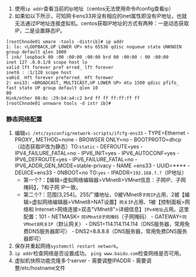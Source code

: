 1. 使用`ip addr`查看当前的ip地址（centos无法使用命令ifconfig查看ip）
2. 如果如以下所示，可知网卡ens33并没有相应的inet属性即没有IP地址，也就无法通过IP地址连接虚拟机。centos获取IP地址的方式有两种：一是动态获取IP，二是设置静态IP。
```
[rootChnode01 umare -tools -distrib]# ip addr
1: lo: <LOOPBACK,UP LOWER UP> mtu 65536 qdisc noqueue state UNKNOIN group default qlen 1000
l ink/ loopback 00 :00 :00:00 :00:00 brd 00 :00:00 : 00 :00:00
inet 127 .0.0.1/8 scope host lo
valid lft forever pref erred_ lft forever
inet6 : :1/128 scope host
vaHid_ Hft forever preferred_ Hft forewer
2: ens33: <BROADCAST, MULTICAST,UP LOWER UP> mtu 1500 qdisc pfifo_ fast state UP group default qlen 10
00
Hink/ether 08:8c :29:b4:a4:c2 brd ff ff ff:ff:ff ff
[rootChnode01 unnware tools -d istr ib]#
```
### 静态网络配置
  1. 编辑`vi /etc/sysconfig/network-scripts/ifcfg-ens33`
    - TYPE=Ethernet
    - PROXY_ METHOD=none
    - BROWSER ONLY=no
    - BOOTPROTO=dhcp（动态获取IP改为静态）TO:`static`
    - DEFROUTE=yes
    - IPV4_FAILURE_FATAL=no
    - IPV6_INIT=yes
    - IPV6_AUTOCONF=yes
    - IPV6_DEFROUTE=yes
    - IPV6_FAILURE_FATAL=no
    - IPV6_ADDR_GEN_MODE=stable-privacy
    - NAME =ens33
    - UUID=****
    - DEUICE=ens33
    - 0NBOOT=no TO:`yes`
    - IPADDR=`192.168.?.?`（IP地址）
        + 第一个?：【编辑>虚拟网络编辑器>VMnet8>VMnet信息：子网IP、子网掩码】，?和子网 IP一致。
        + 第二个?：范围[3,254]。255广播地址、0被VMnet8`子网IP`占用、2被【编辑>虚拟网络编辑器>VMnet8>NAT设置】`网关IP`占用、1被【控制面板>网络和 Internet>网络连接>双击"VMnet8">详细信息】`IPv4地址`占用。这里配置：101
    - NETMASK= `同VMnet8子网掩码`（子网掩码）
    - GATEWAY=`同VMnet8网关IP`（默认网关）
    - DNS1=114.114.114.114（DNS服务器，常用免费DNS服务器即可）
    - DNS2=8.8.8.8（DNS服务器，常用免费DNS服务器即可）
  2. 保存并重起网络`systemctl restart network`。
  3. `ip addr`检查网络是否设置成功。 `ping www.baidu.com`检查网络是否可用。
  4. 虚拟机快照功能克隆多个server
    - 需要调整IPADDR
    - 需要调整/etc/hostname文件
